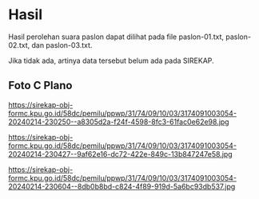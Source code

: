 # Hasil

Hasil perolehan suara paslon dapat dilihat pada file paslon-01.txt, paslon-02.txt, dan paslon-03.txt.

Jika tidak ada, artinya data tersebut belum ada pada SIREKAP.

## Foto C Plano

https://sirekap-obj-formc.kpu.go.id/58dc/pemilu/ppwp/31/74/09/10/03/3174091003054-20240214-230250--a8305d2a-f24f-4598-8fc3-61fac0e62e98.jpg

https://sirekap-obj-formc.kpu.go.id/58dc/pemilu/ppwp/31/74/09/10/03/3174091003054-20240214-230427--9af62e16-dc72-422e-849c-13b847247e58.jpg

https://sirekap-obj-formc.kpu.go.id/58dc/pemilu/ppwp/31/74/09/10/03/3174091003054-20240214-230604--8db0b8bd-c824-4f89-919d-5a6bc93db537.jpg
